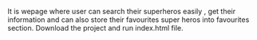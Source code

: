 It is wepage where user can search their superheros easily , get their information and can also store their favourites super heros into favourites section.
Download the project and run index.html file.
